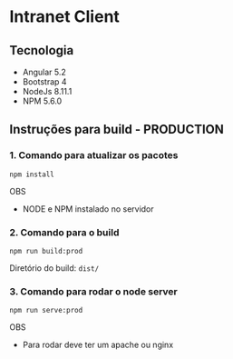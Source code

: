 # Intranet Client

## Tecnologia

- Angular 5.2
- Bootstrap 4
- NodeJs 8.11.1
- NPM 5.6.0

## Instruções para build - PRODUCTION

### 1. Comando para atualizar os pacotes

`npm install`

OBS
- NODE e NPM instalado no servidor

### 2. Comando para o build

`npm run build:prod`

Diretório do build: `dist/`

### 3. Comando para rodar o node server

`npm run serve:prod`

OBS
- Para rodar deve ter um apache ou nginx
